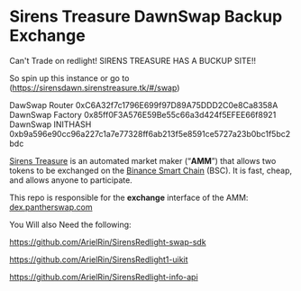 # Sirens Treasure DawnSwap Backup Exchange

Can't Trade on redlight! SIRENS TREASURE HAS A BUCKUP SITE!!

So spin up this instance or go to 
(https://sirensdawn.sirenstreasure.tk/#/swap)

DawSwap Router
0xC6A32f7c1796E699f97D89A75DDD2C0e8Ca8358A
DawnSwap Factory
0x85ff0F3A576E59Be55c66a3d424f5EFEE66f8921
DawnSwap INITHASH
0xb9a596e90cc96a227c1a7e77328ff6ab213f5e8591ce5727a23b0bc1f5bc2bdc

[Sirens Treasure](https://pantherswap.com/) is an automated market maker (“**AMM**”) that allows two tokens to be exchanged on the [Binance Smart Chain](https://www.binance.org/en/smartChain) (BSC). It is fast, cheap, and allows anyone to participate.

This repo is responsible for the **exchange** interface of the AMM: [dex.pantherswap.com](https://dex.pantherswap.com/)

You Will also Need the following:


https://github.com/ArielRin/SirensRedlight-swap-sdk


https://github.com/ArielRin/SirensRedlight1-uikit


https://github.com/ArielRin/SirensRedlight-info-api

